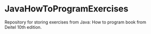 # JavaHowToProgramExercises

Repository for storing exercises from Java: How to program book from Deitel 10th edition.
